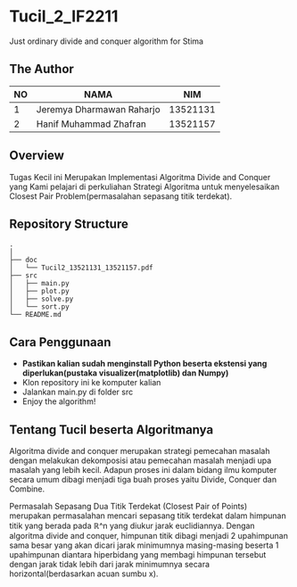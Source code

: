 # Tucil_2_IF2211
Just ordinary divide and conquer algorithm for Stima

## The Author
| NO | NAMA | NIM |
--- | --- | --- |
| 1 | Jeremya Dharmawan Raharjo | 13521131 |
| 2 | Hanif Muhammad Zhafran | 13521157 |

## Overview
Tugas Kecil ini Merupakan Implementasi Algoritma Divide and Conquer yang Kami pelajari di perkuliahan Strategi Algoritma untuk menyelesaikan Closest Pair Problem(permasalahan sepasang titik terdekat).

## Repository Structure
    .
    │
    ├── doc                    
    │   └── Tucil2_13521131_13521157.pdf                      
    ├── src                    
    │   ├── main.py          
    │   ├── plot.py 
    │   ├── solve.py       
    │   └── sort.py                
    └── README.md

## Cara Penggunaan
- **Pastikan kalian sudah menginstall Python beserta ekstensi yang diperlukan(pustaka visualizer(matplotlib) dan Numpy)**
- Klon repository ini ke komputer kalian
- Jalankan main.py di folder src
- Enjoy the algorithm!

## Tentang Tucil beserta Algoritmanya
Algoritma divide and conquer merupakan strategi pemecahan masalah dengan melakukan dekomposisi atau pemecahan masalah menjadi upa masalah yang lebih kecil. Adapun proses ini dalam bidang ilmu komputer secara umum dibagi menjadi tiga buah proses yaitu Divide, Conquer dan Combine.

Permasalah Sepasang Dua Titik Terdekat (Closest Pair of Points)  merupakan  permasalahan mencari sepasang titik terdekat dalam himpunan titik yang berada pada ℝ^n yang diukur jarak euclidiannya. Dengan algoritma divide and conquer, himpunan titik dibagi menjadi 2 upahimpunan sama besar yang akan dicari jarak minimumnya masing-masing beserta 1 upahimpunan diantara hiperbidang yang membagi himpunan tersebut dengan jarak tidak lebih dari jarak minimumnya secara horizontal(berdasarkan acuan sumbu x).

